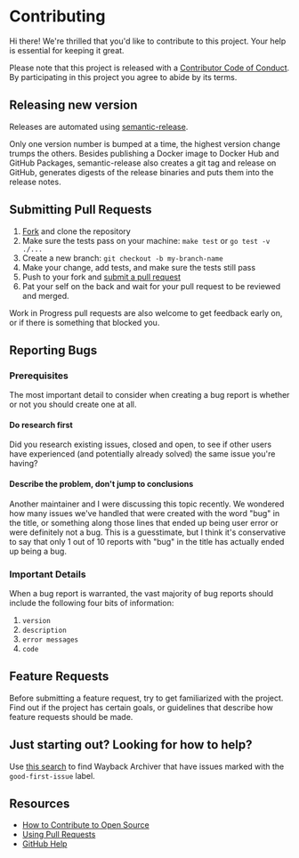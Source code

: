 # Contributing

Hi there! We're thrilled that you'd like to contribute to this project. Your help is essential for keeping it great.

Please note that this project is released with a [Contributor Code of Conduct][code-of-conduct]. By participating in this project you agree to abide by its terms.

## Releasing new version

Releases are automated using [semantic-release](https://github.com/semantic-release/semantic-release).

Only one version number is bumped at a time, the highest version change trumps the others.
Besides publishing a Docker image to Docker Hub and GitHub Packages, semantic-release also
creates a git tag and release on GitHub, generates digests of the release binaries and puts
them into the release notes.

## Submitting Pull Requests

1. [Fork][fork] and clone the repository
1. Make sure the tests pass on your machine: `make test` or `go test -v ./...`
1. Create a new branch: `git checkout -b my-branch-name`
1. Make your change, add tests, and make sure the tests still pass
1. Push to your fork and [submit a pull request][pr]
1. Pat your self on the back and wait for your pull request to be reviewed and merged.

Work in Progress pull requests are also welcome to get feedback early on, or if there is something that blocked you.

## Reporting Bugs

### Prerequisites

The most important detail to consider when creating a bug report is whether or not you should create one at all.

#### Do research first

Did you research existing issues, closed and open, to see if other users have experienced
(and potentially already solved) the same issue you're having?

#### Describe the problem, don't jump to conclusions

Another maintainer and I were discussing this topic recently. We wondered how many issues
we've handled that were created with the word "bug" in the title, or something along those
lines that ended up being user error or were definitely not a bug. This is a guesstimate,
but I think it's conservative to say that only 1 out of 10 reports with "bug" in the title
has actually ended up being a bug.

### Important Details

When a bug report is warranted, the vast majority of bug reports should include the following
four bits of information:

1. `version`
1. `description`
1. `error messages`
1. `code`

## Feature Requests

Before submitting a feature request, try to get familiarized with the project. Find out if the
project has certain goals, or guidelines that describe how feature requests should be made.

## Just starting out? Looking for how to help?

Use [this search][good-first-issue-search] to find Wayback Archiver that have issues marked with the `good-first-issue` label.

## Resources

- [How to Contribute to Open Source](https://opensource.guide/how-to-contribute/)
- [Using Pull Requests](https://help.github.com/articles/about-pull-requests/)
- [GitHub Help](https://help.github.com)

[fork]: https://github.com/wabarc/wayback/fork
[pr]: https://github.com/wabarc/wayback/compare
[change-log]: CHANGELOG.md
[code-of-conduct]: CODE_OF_CONDUCT.md
[good-first-issue-search]: https://github.com/search?q=org%3Awabarc+good-first-issues%3A%3E0
